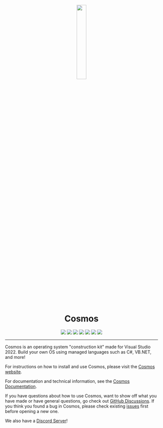 <p align="center">
  <img src="https://cosmosos.github.io/images/logo.png" width="25%" />
</p>

<h1 align="center">Cosmos</h1>

<p align="center">
  <img src="https://ci.appveyor.com/api/projects/status/kust7g5dlnykhkaf/branch/master?svg=true" href="https://ci.appveyor.com/api/projects/status/kust7g5dlnykhkaf/branch/master" />
  <img src="https://img.shields.io/github/languages/code-size/CosmosOS/Cosmos" />
  <img src="https://img.shields.io/github/downloads/CosmosOS/Cosmos/total" />
  <img src="https://img.shields.io/github/v/release/CosmosOS/Cosmos" href="https://github.com/CosmosOS/Cosmos/releases/latest" />
  <img src="https://img.shields.io/github/license/CosmosOS/Cosmos" href="https://github.com/CosmosOS/Cosmos/blob/master/LICENSE.txt" />
  <img src="https://img.shields.io/github/issues/CosmosOS/Cosmos" href="https://github.com/CosmosOS/Cosmos/issues" />
  <img src="https://img.shields.io/discord/833970409337913344" href="https://discord.com/invite/kwtBwv6jhD" />
</p>

<hr/>

Cosmos is an operating system "construction kit" made for Visual Studio 2022. Build your own OS using managed languages such as C#, VB.NET, and more!

For instructions on how to install and use Cosmos, please visit the [Cosmos website](http://www.gocosmos.org).

For documentation and technical information, see the [Cosmos Documentation](https://cosmosos.github.io).

If you have questions about how to use Cosmos, want to show off what you have made or have general questions, go check out [GitHub Discussions](https://github.com/CosmosOS/Cosmos/discussions). If you think you found a bug in Cosmos, please check existing [issues](https://github.com/CosmosOS/Cosmos/issues) first before opening a new one. 

We also have a [Discord Server](https://discord.com/invite/kwtBwv6jhD)!
